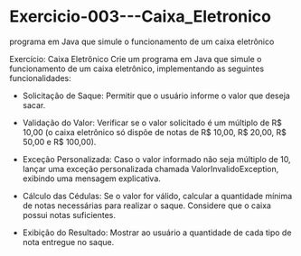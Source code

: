 # Exercicio-003---Caixa_Eletronico
 programa em Java que simule o funcionamento de um caixa eletrônico

Exercício: Caixa Eletrônico
Crie um programa em Java que simule o funcionamento de um caixa eletrônico, implementando as seguintes funcionalidades:

- Solicitação de Saque: Permitir que o usuário informe o valor que deseja sacar.

- Validação do Valor: Verificar se o valor solicitado é um múltiplo de R$ 10,00 (o caixa eletrônico só dispõe de notas de R$ 10,00, R$ 20,00, R$ 50,00 e R$ 100,00).

- Exceção Personalizada: Caso o valor informado não seja múltiplo de 10, lançar uma exceção personalizada chamada ValorInvalidoException, exibindo uma mensagem explicativa.

- Cálculo das Cédulas: Se o valor for válido, calcular a quantidade mínima de notas necessárias para realizar o saque. Considere que o caixa possui notas suficientes.

- Exibição do Resultado: Mostrar ao usuário a quantidade de cada tipo de nota entregue no saque.
